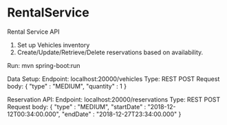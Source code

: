 # RentalService
Rental Service API

1. Set up Vehicles inventory
2. Create/Update/Retrieve/Delete reservations based on availability.

Run:
  mvn spring-boot:run
  
Data Setup:
  Endpoint: localhost:20000/vehicles
  Type: REST POST
  Request body:
    {
      "type" : "MEDIUM",
	    "quantity" : 1
    }

Reservation API:
  Endpoint: localhost:20000/reservations
  Type: REST POST
  Request body:
    {
      "type" : "MEDIUM",
      "startDate" : "2018-12-12T00:34:00.000",
      "endDate" : "2018-12-27T23:34:00.000"
    }
